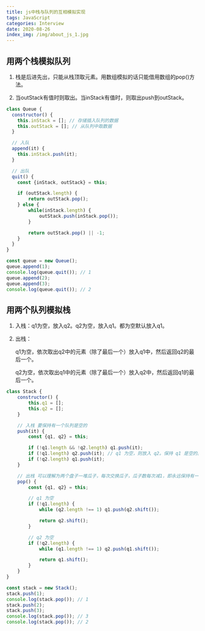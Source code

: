 ```yaml
---
title: js中栈与队列的互相模拟实现
tags: JavaScript
categories: Interview
date: 2020-08-26
index_img: /img/about_js_1.jpg
---
```


## 用两个栈模拟队列
1. 栈是后进先出，只能从栈顶取元素。用数组模拟的话只能借用数组的pop()方法。

2. 当outStack有值时则取出。当inStack有值时，则取出push到outStack。

```js
class Queue {
  constructor() {
    this.inStack = []; // 存储插入队列的数据
    this.outStack = []; // 从队列中取数据
  }

  // 入队
  append(it) {
  	this.inStack.push(it);
  }

  // 出队
  quit() {
  	const {inStack, outStack} = this;

  	if (outStack.length) {
  		return outStack.pop();
  	} else {
		while(inStack.length) {
			outStack.push(inStack.pop());
		}  			

		return outStack.pop() || -1;
  	}
  }
}

const queue = new Queue();
queue.append(1);
console.log(queue.quit()); // 1
queue.append(2);
queue.append(3);
console.log(queue.quit()); // 2
```

## 用两个队列模拟栈
1. 入栈：q1为空，放入q2。q2为空，放入q1。都为空默认放入q1。

2. 出栈：

    q1为空，依次取出q2中的元素（除了最后一个）放入q1中，然后返回q2的最后一个。

    q2为空，依次取出q1中的元素（除了最后一个）放入q2中，然后返回q1的最后一个。
    
```js
class Stack {
    constructor() {
        this.q1 = [];
        this.q2 = [];
    }

    // 入栈 要保持有一个队列是空的
    push(it) {
        const {q1, q2} = this;

        if (!q1.length && !q2.length) q1.push(it);
        if (!q1.length) q2.push(it); // q1 为空，则放入 q2。保持 q1 是空的。
        if (!q2.length) q1.push(it);
    }

    // 出栈 可以理解为两个盘子一堆瓜子，每次交换瓜子，瓜子数每次减1，即永远保持有一个盘子是空的
    pop() {
        const {q1, q2} = this;

        // q1 为空
        if (!q1.length) {
            while (q2.length !== 1) q1.push(q2.shift());

            return q2.shift();
        }

        // q2 为空
        if (!q2.length) {
            while (q1.length !== 1) q2.push(q1.shift());

            return q1.shift();
        }
    }
}

const stack = new Stack();
stack.push(1);
console.log(stack.pop()); // 1
stack.push(2);
stack.push(3);
console.log(stack.pop()); // 3
console.log(stack.pop()); // 2
```
